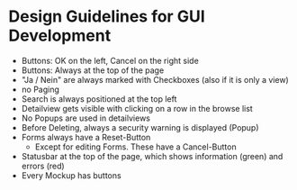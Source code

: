 # Design Guidelines for GUI Development #

  * Buttons: OK on the left, Cancel on the right side
  * Buttons: Always at the top of the page
  * "Ja / Nein" are always marked with Checkboxes (also if it is only a view)
  * no Paging
  * Search is always positioned at the top left
  * Detailview gets visible with clicking on a row in the browse list
  * No Popups are used in detailviews
  * Before Deleting, always a security warning is displayed (Popup)
  * Forms always have a Reset-Button
    * Except for editing Forms. These have a Cancel-Button
  * Statusbar at the top of the page, which shows information (green) and errors (red)
  * Every Mockup has buttons